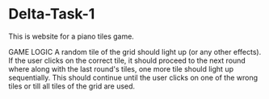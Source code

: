 # Delta-Task-1

This is website for a piano tiles game.

GAME LOGIC
A random tile of the grid should light up (or any other effects).
If the user clicks on the correct tile, it should proceed to the next round where along with the last round's tiles, one more tile should light up sequentially.
This should continue until the user clicks on one of the wrong tiles or till all tiles of the grid are used.
